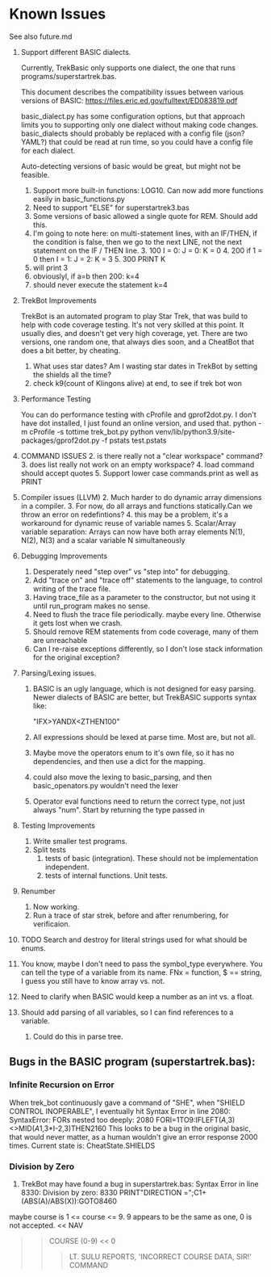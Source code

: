 # Known Issues
See also future.md

1. Support different BASIC dialects. 
   
   Currently, TrekBasic only supports one dialect, the one that runs 
   programs/superstartrek.bas. 
   
   This document describes the compatibility issues between various versions of BASIC: 
    https://files.eric.ed.gov/fulltext/ED083819.pdf
   
   basic_dialect.py has some configuration options,
   but that approach limits you to supporting only one dialect without
   making code changes. basic_dialects should probably be replaced with 
   a config file (json? YAML?) that could be read at run time, so you could 
   have a config file for each dialect.
   
   Auto-detecting versions of basic would be great, but might not be feasible.
   1. Support more built-in functions: LOG10. Can now add more functions easily in basic_functions.py 
   1. Need to support "ELSE" for superstartrek3.bas
   1. Some versions of basic allowed a single quote for REM. Should add this.
   2. I'm going to note here: on multi-statement lines, with an IF/THEN, if the condition is false, then 
   we go to the next LINE, not the next statement on the IF / THEN line. 
      3. 100 I = 0: J = 0: K = 0
      4. 200 if 1 = 0 then I = 1: J = 2: K = 3
      5. 300 PRINT K
   6. will print 3
   7. obviouslyl, if a=b then 200: k=4
   8. should never execute the statement k=4

1. TrekBot Improvements
   
   TrekBot is an automated program to play Star Trek, that was build to help with code coverage testing. It's not very
   skilled at this point. It usually dies, and doesn't get very high coverage, yet.
   There are two versions, one random one, that always dies soon, and a CheatBot that does a bit better,
   by cheating.
   1. What uses star dates? Am I wasting star dates in TrekBot by setting the shields all 
   the time?
   1. check k9(count of Klingons alive)  at end, to see if trek bot won

1. Performance Testing
   
   You can do performance testing with cProfile and gprof2dot.py. 
   I don't have dot installed, I just found an online version, and used that. 
    python -m cProfile  -s tottime trek_bot.py 
    python venv/lib/python3.9/site-packages/gprof2dot.py -f pstats test.pstats

1. COMMAND ISSUES
   2. is there really not a "clear workspace" command?
   3. does list really not work on an empty workspace?
   4. load command should accept quotes
   5. Support lower case commands.print as well as PRINT
1. Compiler issues (LLVM)
   2. Much harder to do dynamic array dimensions in a compiler. 
   3. For now, do all arrays and functions statically.Can we throw an error on redefintions?
   4. this may be a problem, it's a workaround for dynamic reuse of variable names
      5. Scalar/Array variable separation: Arrays can now have both array elements N(1), N(2), N(3) and a scalar variable N simultaneously
2. Debugging Improvements
    1. Desperately need "step over" vs "step into" for debugging.
    1. Add "trace on" and "trace off" statements to the language, to control writing of the trace file.
    1. Having trace_file as a parameter to the constructor, but not using it until run_program makes no sense.
    1. Need to flush the trace file periodically. maybe every line. Otherwise it gets lost when we crash.
    1. Should remove REM statements from code coverage, many of them are unreachable
    1. Can I re-raise exceptions differently, so I don't lose
stack information for the original exception?
1. Parsing/Lexing issues.
   1. BASIC is an ugly language, which is not designed for easy parsing.
      Newer dialects of BASIC are better, but TrekBASIC supports syntax like:

       "IFX>YANDX<ZTHEN100"

    1. All expressions should be lexed at parse time. Most are, but not all.
    1. Maybe move the operators enum to it's own file, so  it has no dependencies, and then use a dict
for the mapping.
    1. could also move the lexing to basic_parsing, and then basic_openators.py wouldn't need the lexer
    1. Operator eval functions need to return the correct type, not just always "num". Start by returning the type passed in
1. Testing Improvements
   1. Write smaller test programs.
    1. Split tests
        1. tests of basic (integration). These should not be implementation independent.
        1. tests of internal functions. Unit tests.
1. Renumber
    1. Now working. 
    1. Run a trace of star strek, before and after renumbering, for verificaion.
1. TODO Search and destroy for literal strings used for what should be enums.
1. You know, maybe I don't need to pass the symbol_type everywhere. You can tell the type of a variable
   from its name. FNx = function, $ == string, I guess you still have to know array vs. not.
1. Need to clarify when BASIC would keep a number as an int vs. a float.
1. Should add parsing of all variables, so I can find references to a variable. 
    1.  Could do this in parse tree.


## Bugs in the BASIC program (superstartrek.bas):

### Infinite Recursion on Error
When trek_bot continuously gave a command of "SHE", when "SHIELD CONTROL INOPERABLE",
I eventually hit
Syntax Error in line 2080: SyntaxError: FORs nested too deeply: 2080 FORI=1TO9:IFLEFT$(A$,3)<>MID$(A1$,3*I-2,3)THEN2160
This looks to be a bug in the original basic, that would never matter, as
a human wouldn't give an error response 2000 times.
Current state is:  CheatState.SHIELDS

### Division by Zero
1. TrekBot may have found a bug in superstartrek.bas: Syntax Error in line 8330: Division by zero: 8330 PRINT"DIRECTION =";C1+(ABS(A)/ABS(X)):GOTO8460

maybe course is 1 <= course <= 9. 9 appears to be the same as one, 0 is not 
accepted.
<< NAV
>> COURSE (0-9)
<< 0
>>>    LT. SULU REPORTS, 'INCORRECT COURSE DATA, SIR!'
>> COMMAND